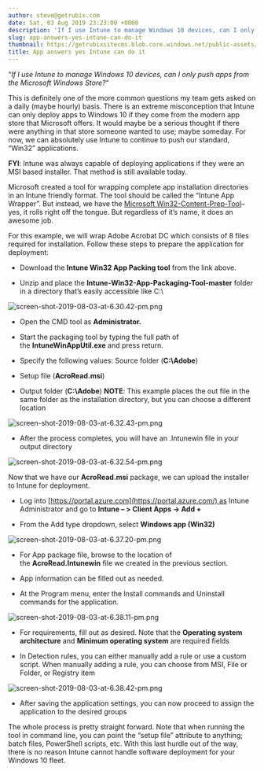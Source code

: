 ```yaml
---
author: steve@getrubix.com
date: Sat, 03 Aug 2019 23:23:00 +0000
description: 'If I use Intune to manage Windows 10 devices, can I only push apps from the Microsoft Windows Store? This is definitely one of the more common questions my team gets asked on a daily (maybe hourly) basis. There is an extreme misconception that Intune can only deploy apps'
slug: app-answers-yes-intune-can-do-it
thumbnail: https://getrubixsitecms.blob.core.windows.net/public-assets/content/v1/logo512.png
title: App answers yes Intune can do it
---
```


“_If I use Intune to manage Windows 10 devices, can I only push apps from the Microsoft Windows Store?_“

This is definitely one of the more common questions my team gets asked on a daily (maybe hourly) basis. There is an extreme misconception that Intune can only deploy apps to Windows 10 if they come from the modern app store that Microsoft offers. It would maybe be a serious thought if there were anything in that store someone wanted to use; maybe someday. For now, we can absolutely use Intune to continue to push our standard, “Win32” applications.

**FYI**: Intune was always capable of deploying applications if they were an MSI based installer. That method is still available today.

Microsoft created a tool for wrapping complete app installation directories in an Intune friendly format. The tool should be called the “Intune App Wrapper”. But instead, we have the [Microsoft Win32-Content-Prep-Tool](https://github.com/Microsoft/Microsoft-Win32-Content-Prep-Tool)– yes, it rolls right off the tongue. But regardless of it’s name, it does an awesome job.

For this example, we will wrap Adobe Acrobat DC which consists of 8 files required for installation. Follow these steps to prepare the application for deployment:

-   Download the **Intune Win32 App Packing tool** from the link above.
    
-   Unzip and place the **Intune-Win32-App-Packaging-Tool-master** folder in a directory that’s easily accessible like C:\\
    

![screen-shot-2019-08-03-at-6.30.42-pm.png](https://getrubixsitecms.blob.core.windows.net/public-assets/content/v1/5dd365a31aa1fd743bc30b8e/1581034701081-NC7JXDWJI9PCH9LQDN24/screen-shot-2019-08-03-at-6.30.42-pm.png)

-   Open the CMD tool as **Administrator.**
    
-   Start the packaging tool by typing the full path of the **IntuneWinAppUtil.exe** and press return.
    
-   Specify the following values: Source folder (**C:\\Adobe**)
    
-   Setup file (**AcroRead.msi**)
    
-   Output folder (**C:\\Adobe**) **NOTE**: This example places the out file in the same folder as the installation directory, but you can choose a different location
    

![screen-shot-2019-08-03-at-6.32.43-pm.png](https://getrubixsitecms.blob.core.windows.net/public-assets/content/v1/5dd365a31aa1fd743bc30b8e/1581034764746-6QLQI94STFDM64UAGRI6/screen-shot-2019-08-03-at-6.32.43-pm.png)

-   After the process completes, you will have an .Intunewin file in your output directory
    

![screen-shot-2019-08-03-at-6.32.54-pm.png](https://getrubixsitecms.blob.core.windows.net/public-assets/content/v1/5dd365a31aa1fd743bc30b8e/1581034806256-CI79J10YT9NK7SCBQLK7/screen-shot-2019-08-03-at-6.32.54-pm.png)

Now that we have our **AcroRead.msi** package, we can upload the installer to Intune for deployment.

-   Log into [https://portal.azure.com](https://portal.azure.com/) as Intune Administrator and go to **Intune – > Client Apps -> Add +**
    
-   From the Add type dropdown, select **Windows app (Win32)**
    

![screen-shot-2019-08-03-at-6.37.20-pm.png](https://getrubixsitecms.blob.core.windows.net/public-assets/content/v1/5dd365a31aa1fd743bc30b8e/1581034838882-K36SAJLJL7LPEBJD8IOU/screen-shot-2019-08-03-at-6.37.20-pm.png)

-   For App package file, browse to the location of the **AcroRead.Intunewin** file we created in the previous section.
    
-   App information can be filled out as needed.
    
-   At the Program menu, enter the Install commands and Uninstall commands for the application.
    

![screen-shot-2019-08-03-at-6.38.11-pm.png](https://getrubixsitecms.blob.core.windows.net/public-assets/content/v1/5dd365a31aa1fd743bc30b8e/1581034896839-K8PO6TAPUFEOSF8FUBWT/screen-shot-2019-08-03-at-6.38.11-pm.png)

-   For requirements, fill out as desired. Note that the **Operating system architecture** and **Minimum operating system** are required fields
    
-   In Detection rules, you can either manually add a rule or use a custom script. When manually adding a rule, you can choose from MSI, File or Folder, or Registry item
    

![screen-shot-2019-08-03-at-6.38.42-pm.png](https://getrubixsitecms.blob.core.windows.net/public-assets/content/v1/5dd365a31aa1fd743bc30b8e/1581034994224-2BY0MUVMG3PL0HH6YWLH/screen-shot-2019-08-03-at-6.38.42-pm.png)

-   After saving the application settings, you can now proceed to assign the application to the desired groups
    

The whole process is pretty straight forward. Note that when running the tool in command line, you can point the “setup file” attribute to anything; batch files, PowerShell scripts, etc. With this last hurdle out of the way, there is no reason Intune cannot handle software deployment for your Windows 10 fleet.